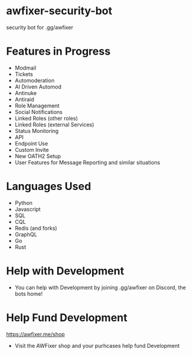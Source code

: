 # awfixer-security-bot
security bot for .gg/awfixer

# Features in Progress

- Modmail
- Tickets
- Automoderation
- AI Driven Automod
- Antinuke
- Antiraid
- Role Management
- Social Notifications
- Linked Roles (other roles)
- Linked Roles (external Services)
- Status Monitoring
- API
- Endpoint Use
- Custom Invite
- New OATH2 Setup
- User Features for Message Reporting and similar situations

# Languages Used

- Python
- Javascript
- SQL
- CQL
- Redis (and forks)
- GraphQL
- Go
- Rust

# Help with Development

- You can help with Development by joining .gg/awfixer on Discord, the bots home!

# Help Fund Development

https://awfixer.me/shop

- Visit the AWFixer shop and your purhcases help fund Development
